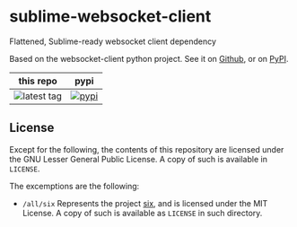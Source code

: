 # sublime-websocket-client
Flattened, Sublime-ready websocket client dependency

Based on the websocket-client python project. See it on [Github](https://github.com/websocket-client/websocket-client), or on [PyPI](https://pypi.org/project/websocket-client/).

this repo | pypi
---- | ----
![latest tag](https://img.shields.io/github/tag/jcoc611/sublime-websocket-client.svg) | [![pypi](https://img.shields.io/pypi/v/websocket-client.svg)](https://pypi.python.org/pypi/websocket-client)


## License
Except for the following, the contents of this repository are licensed under the GNU Lesser General Public License. A copy of such is available in `LICENSE`.

The excemptions are the following:
* `/all/six` Represents the project [six](https://github.com/benjaminp/six), and is licensed under the MIT License. A copy of such is available as `LICENSE` in such directory.
